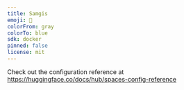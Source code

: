 ```yaml
---
title: Samgis
emoji: 🏃
colorFrom: gray
colorTo: blue
sdk: docker
pinned: false
license: mit
---
```


Check out the configuration reference at https://huggingface.co/docs/hub/spaces-config-reference
